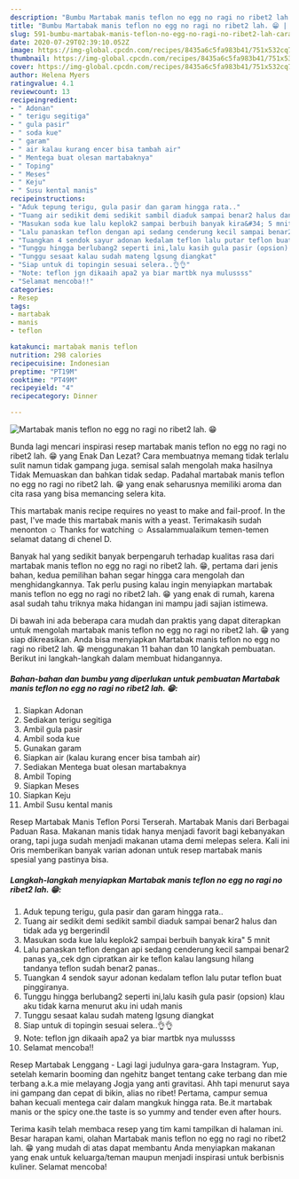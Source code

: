 ```yaml
---
description: "Bumbu Martabak manis teflon no egg no ragi no ribet2 lah. 😁 | Cara Masak Martabak manis teflon no egg no ragi no ribet2 lah. 😁 Yang Sempurna"
title: "Bumbu Martabak manis teflon no egg no ragi no ribet2 lah. 😁 | Cara Masak Martabak manis teflon no egg no ragi no ribet2 lah. 😁 Yang Sempurna"
slug: 591-bumbu-martabak-manis-teflon-no-egg-no-ragi-no-ribet2-lah-cara-masak-martabak-manis-teflon-no-egg-no-ragi-no-ribet2-lah-yang-sempurna
date: 2020-07-29T02:39:10.052Z
image: https://img-global.cpcdn.com/recipes/8435a6c5fa983b41/751x532cq70/martabak-manis-teflon-no-egg-no-ragi-no-ribet2-lah-😁-foto-resep-utama.jpg
thumbnail: https://img-global.cpcdn.com/recipes/8435a6c5fa983b41/751x532cq70/martabak-manis-teflon-no-egg-no-ragi-no-ribet2-lah-😁-foto-resep-utama.jpg
cover: https://img-global.cpcdn.com/recipes/8435a6c5fa983b41/751x532cq70/martabak-manis-teflon-no-egg-no-ragi-no-ribet2-lah-😁-foto-resep-utama.jpg
author: Helena Myers
ratingvalue: 4.1
reviewcount: 13
recipeingredient:
- " Adonan"
- " terigu segitiga"
- " gula pasir"
- " soda kue"
- " garam"
- " air kalau kurang encer bisa tambah air"
- " Mentega buat olesan martabaknya"
- " Toping"
- " Meses"
- " Keju"
- " Susu kental manis"
recipeinstructions:
- "Aduk tepung terigu, gula pasir dan garam hingga rata.."
- "Tuang air sedikit demi sedikit sambil diaduk sampai benar2 halus dan tidak ada yg bergerindil"
- "Masukan soda kue lalu keplok2 sampai berbuih banyak kira&#34; 5 mnit"
- "Lalu panaskan teflon dengan api sedang cenderung kecil sampai benar2 panas ya,,cek dgn cipratkan air ke teflon kalau langsung hilang tandanya teflon sudah benar2 panas.."
- "Tuangkan 4 sendok sayur adonan kedalam teflon lalu putar teflon buat pinggiranya."
- "Tunggu hingga berlubang2 seperti ini,lalu kasih gula pasir (opsion) klau aku tidak karna menurut aku ini udah manis"
- "Tunggu sesaat kalau sudah mateng lgsung diangkat"
- "Siap untuk di topingin sesuai selera..👌👌"
- "Note: teflon jgn dikaaih apa2 ya biar martbk nya mulussss"
- "Selamat mencoba!!"
categories:
- Resep
tags:
- martabak
- manis
- teflon

katakunci: martabak manis teflon 
nutrition: 298 calories
recipecuisine: Indonesian
preptime: "PT19M"
cooktime: "PT49M"
recipeyield: "4"
recipecategory: Dinner

---
```



![Martabak manis teflon no egg no ragi no ribet2 lah. 😁](https://img-global.cpcdn.com/recipes/8435a6c5fa983b41/751x532cq70/martabak-manis-teflon-no-egg-no-ragi-no-ribet2-lah-😁-foto-resep-utama.jpg)

Bunda lagi mencari inspirasi resep martabak manis teflon no egg no ragi no ribet2 lah. 😁 yang Enak Dan Lezat? Cara membuatnya memang tidak terlalu sulit namun tidak gampang juga. semisal salah mengolah maka hasilnya Tidak Memuaskan dan bahkan tidak sedap. Padahal martabak manis teflon no egg no ragi no ribet2 lah. 😁 yang enak seharusnya memiliki aroma dan cita rasa yang bisa memancing selera kita.

This martabak manis recipe requires no yeast to make and fail-proof. In the past, I&#39;ve made this martabak manis with a yeast. Terimakasih sudah menonton ☺ Thanks for watching ☺ Assalammualaikum temen-temen selamat datang di chenel D.

Banyak hal yang sedikit banyak berpengaruh terhadap kualitas rasa dari martabak manis teflon no egg no ragi no ribet2 lah. 😁, pertama dari jenis bahan, kedua pemilihan bahan segar hingga cara mengolah dan menghidangkannya. Tak perlu pusing kalau ingin menyiapkan martabak manis teflon no egg no ragi no ribet2 lah. 😁 yang enak di rumah, karena asal sudah tahu triknya maka hidangan ini mampu jadi sajian istimewa.


Di bawah ini ada beberapa cara mudah dan praktis yang dapat diterapkan untuk mengolah martabak manis teflon no egg no ragi no ribet2 lah. 😁 yang siap dikreasikan. Anda bisa menyiapkan Martabak manis teflon no egg no ragi no ribet2 lah. 😁 menggunakan 11 bahan dan 10 langkah pembuatan. Berikut ini langkah-langkah dalam membuat hidangannya.

<!--inarticleads1-->

##### Bahan-bahan dan bumbu yang diperlukan untuk pembuatan Martabak manis teflon no egg no ragi no ribet2 lah. 😁:

1. Siapkan  Adonan
1. Sediakan  terigu segitiga
1. Ambil  gula pasir
1. Ambil  soda kue
1. Gunakan  garam
1. Siapkan  air (kalau kurang encer bisa tambah air)
1. Sediakan  Mentega buat olesan martabaknya
1. Ambil  Toping
1. Siapkan  Meses
1. Siapkan  Keju
1. Ambil  Susu kental manis


Resep Martabak Manis Teflon Porsi Terserah. Martabak Manis dari Berbagai Paduan Rasa. Makanan manis tidak hanya menjadi favorit bagi kebanyakan orang, tapi juga sudah menjadi makanan utama demi melepas selera. Kali ini Oris memberikan banyak varian adonan untuk resep martabak manis spesial yang pastinya bisa. 

<!--inarticleads2-->

##### Langkah-langkah menyiapkan Martabak manis teflon no egg no ragi no ribet2 lah. 😁:

1. Aduk tepung terigu, gula pasir dan garam hingga rata..
1. Tuang air sedikit demi sedikit sambil diaduk sampai benar2 halus dan tidak ada yg bergerindil
1. Masukan soda kue lalu keplok2 sampai berbuih banyak kira&#34; 5 mnit
1. Lalu panaskan teflon dengan api sedang cenderung kecil sampai benar2 panas ya,,cek dgn cipratkan air ke teflon kalau langsung hilang tandanya teflon sudah benar2 panas..
1. Tuangkan 4 sendok sayur adonan kedalam teflon lalu putar teflon buat pinggiranya.
1. Tunggu hingga berlubang2 seperti ini,lalu kasih gula pasir (opsion) klau aku tidak karna menurut aku ini udah manis
1. Tunggu sesaat kalau sudah mateng lgsung diangkat
1. Siap untuk di topingin sesuai selera..👌👌
1. Note: teflon jgn dikaaih apa2 ya biar martbk nya mulussss
1. Selamat mencoba!!


Resep Martabak Lenggang - Lagi lagi judulnya gara-gara Instagram. Yup, setelah kemarin booming dan ngehitz banget tentang cake terbang dan mie terbang a.k.a mie melayang Jogja yang anti gravitasi. Ahh tapi menurut saya ini gampang dan cepat di bikin, alias no ribet! Pertama, campur semua bahan kecuali mentega cair dalam mangkuk hingga rata. Be.it martabak manis or the spicy one.the taste is so yummy and tender even after hours. 

Terima kasih telah membaca resep yang tim kami tampilkan di halaman ini. Besar harapan kami, olahan Martabak manis teflon no egg no ragi no ribet2 lah. 😁 yang mudah di atas dapat membantu Anda menyiapkan makanan yang enak untuk keluarga/teman maupun menjadi inspirasi untuk berbisnis kuliner. Selamat mencoba!
